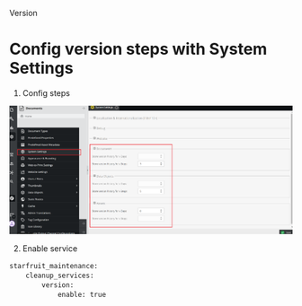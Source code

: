Version
<!-- [TOC] -->

# Config version steps with System Settings

1. Config steps

![](./images/version-system-setting.png)

2. Enable service

```bash
starfruit_maintenance:
    cleanup_services:
        version:
            enable: true
```
